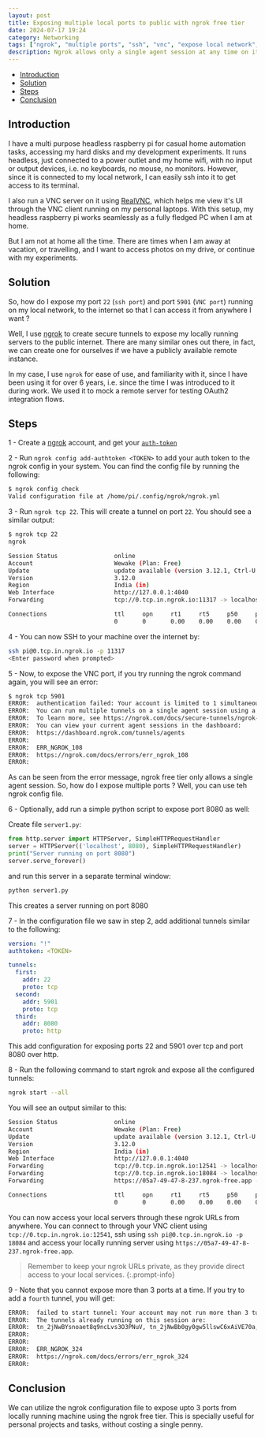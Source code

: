 ```yaml
---
layout: post
title: Exposing multiple local ports to public with ngrok free tier
date: 2024-07-17 19:24
category: Networking
tags: ["ngrok", "multiple ports", "ssh", "vnc", "expose local network", "raspberry pi", "tunneling", "free"]
description: Ngrok allows only a single agent session at any time on its free tier. In this guide, we'll explore how to expose multiple ports simultaneously.
---
```



<!-- TOC start (generated with https://github.com/derlin/bitdowntoc) -->

- [Introduction](#introduction)
- [Solution](#solution)
- [Steps](#steps)
- [Conclusion](#conclusion)

<!-- TOC end -->

<!-- TOC --><a href="#" name="introduction"></a>
## Introduction

I have a multi purpose headless raspberry pi for casual home automation tasks, accessing my hard disks and my development experiments. It runs headless, just connected to a power outlet and my home wifi, with no input or output devices, i.e. no keyboards, no mouse, no monitors. However, since it is connected to my local network, I can easily ssh into it to get access to its terminal. 

I also run a VNC server on it using [RealVNC](https://www.realvnc.com/en/), which helps me view it's UI through the VNC client running on my personal laptops. With this setup, my headless raspberry pi works seamlessly as a fully fledged PC when I am at home.

But I am not at home all the time. There are times when I am away at vacation, or travelling, and I want to access photos on my drive, or continue with my experiments.

<!-- TOC --><a href="#" name="solution"></a>
## Solution

So, how do I expose my port `22` (`ssh port`) and port `5901` (`VNC port`) running on my local network, to the internet so that I can access it from anywhere I want ?

Well, I use [ngrok](https://ngrok.com/) to create secure tunnels to expose my locally running servers to the public internet. There are many similar ones out there, in fact, we can create one for ourselves if we have a publicly available remote instance.

In my case, I use `ngrok` for ease of use, and familiarity with it, since I have been using it for over 6 years, i.e. since the time I was introduced to it during work. We used it to mock a remote server for testing OAuth2 integration flows. 

<!-- TOC --><a href="#" name="steps"></a>
## Steps

1 -  Create a [ngrok](https://ngrok.com/) account, and get your [`auth-token`](https://dashboard.ngrok.com/get-started/your-authtoken)

2 -  Run `ngrok config add-authtoken <TOKEN>` to add your auth token to the ngrok config in your system. 
You can find the config file by running the following:

```bash
$ ngrok config check
Valid configuration file at /home/pi/.config/ngrok/ngrok.yml
```

3 - Run `ngrok tcp 22`. This will create a tunnel on port `22`.
You should see a similar output:

```bash
$ ngrok tcp 22
ngrok                                                                                            

Session Status                online
Account                       Wewake (Plan: Free)
Update                        update available (version 3.12.1, Ctrl-U to update)
Version                       3.12.0
Region                        India (in)
Web Interface                 http://127.0.0.1:4040
Forwarding                    tcp://0.tcp.in.ngrok.io:11317 -> localhost:22

Connections                   ttl     opn     rt1     rt5     p50     p90
                              0       0       0.00    0.00    0.00    0.00
```

4 - You can now SSH to your machine over the internet by:

```bash
ssh pi@0.tcp.in.ngrok.io -p 11317
<Enter password when prompted>
```

5 - Now, to expose the VNC port, if you try running the ngrok command again, you will see an error:

```bash
$ ngrok tcp 5901
ERROR:  authentication failed: Your account is limited to 1 simultaneous ngrok agent sessions.
ERROR:  You can run multiple tunnels on a single agent session using a configuration file.
ERROR:  To learn more, see https://ngrok.com/docs/secure-tunnels/ngrok-agent/reference/config/
ERROR:  You can view your current agent sessions in the dashboard:
ERROR:  https://dashboard.ngrok.com/tunnels/agents
ERROR:
ERROR:  ERR_NGROK_108
ERROR:  https://ngrok.com/docs/errors/err_ngrok_108
ERROR:
```

As can be seen from the error message, ngrok free tier only allows a single agent session. So, how do I expose multiple ports ? Well, you can use teh ngrok config file.

6 - Optionally, add run a simple python script to expose port 8080 as well:

Create file `server1.py`:

```py
from http.server import HTTPServer, SimpleHTTPRequestHandler
server = HTTPServer(('localhost', 8080), SimpleHTTPRequestHandler)
print("Server running on port 8080")
server.serve_forever()
```

and run this server in a separate terminal window:

```bash
python server1.py
```

This creates a server running on port 8080

7 - In the configuration file we saw in step 2, add additional tunnels similar to the following:

```yaml
version: "!"
authtoken: <TOKEN>

tunnels:
  first:
    addr: 22
    proto: tcp
  second:
    addr: 5901
    proto: tcp
  third:
    addr: 8080
    proto: http
```

This add configuration for exposing ports 22 and 5901 over tcp and port 8080 over http.

8 - Run the following command to start ngrok and expose all the configured tunnels:

```bash
ngrok start --all
```

You will see an output similar to this:
```bash
Session Status                online
Account                       Wewake (Plan: Free)
Update                        update available (version 3.12.1, Ctrl-U to update)
Version                       3.12.0
Region                        India (in)
Web Interface                 http://127.0.0.1:4040
Forwarding                    tcp://0.tcp.in.ngrok.io:12541 -> localhost:5901
Forwarding                    tcp://0.tcp.in.ngrok.io:18084 -> localhost:22
Forwarding                    https://05a7-49-47-8-237.ngrok-free.app -> http://localhost:8080

Connections                   ttl     opn     rt1     rt5     p50     p90
                              0       0       0.00    0.00    0.00    0.00
```

You can now access your local servers through these ngrok URLs from anywhere. You can connect to through your VNC client using `tcp://0.tcp.in.ngrok.io:12541`,
ssh using `ssh pi@0.tcp.in.ngrok.io -p 18084` and access your locally running server using `https://05a7-49-47-8-237.ngrok-free.app`.

> Remember to keep your ngrok URLs private, as they provide direct access to your local services.
{:.prompt-info}

9 - Note that you cannot expose more than 3 ports at a time. If you try to add a `fourth` tunnel, you will get:

```bash
ERROR:  failed to start tunnel: Your account may not run more than 3 tunnels over a single ngrok agent session.
ERROR:  The tunnels already running on this session are:
ERROR:  tn_2jNwBYsnoaet8q9ncLvs3O3PNuV, tn_2jNwBb0gy0gw5llswC6xAiVE70a, tn_2jNwBaNCG8HtWR5A7mp1Qdw9bZB
ERROR:
ERROR:
ERROR:  ERR_NGROK_324
ERROR:  https://ngrok.com/docs/errors/err_ngrok_324
ERROR:
```

<!-- TOC --><a href="#" name="conclusion"></a>
## Conclusion

We can utilize the ngrok configuration file to expose upto 3 ports from locally running machine using the ngrok free tier. This is specially useful for personal projects and tasks, without costing a single penny.